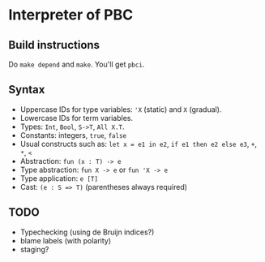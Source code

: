 # Interpreter of PBC

## Build instructions

Do `make depend` and `make`.  You'll get `pbci`.

## Syntax

* Uppercase IDs for type variables: `'X` (static) and `X` (gradual).
* Lowercase IDs for term variables.
* Types: `Int`, `Bool`, `S->T`, `All X.T`.
* Constants: integers, `true`, `false`
* Usual constructs such as: `let x = e1 in e2`, `if e1 then e2 else e3`, `+`, `*`, `<`
* Abstraction: `fun (x : T) -> e`
* Type abstraction: `fun X -> e` or `fun 'X -> e`
* Type application: `e [T]`
* Cast: `(e : S => T)` (parentheses always required)

## TODO

* Typechecking (using de Bruijn indices?)
* blame labels (with polarity)
* staging?
